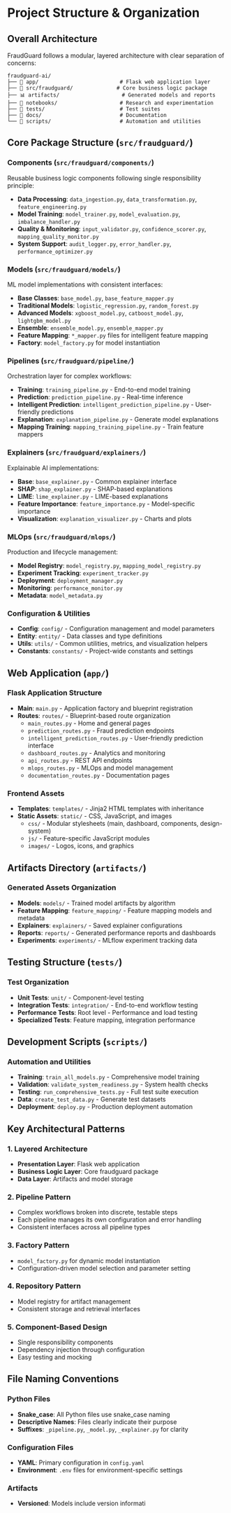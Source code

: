 # Project Structure & Organization

## Overall Architecture

FraudGuard follows a modular, layered architecture with clear separation of concerns:

```
fraudguard-ai/
├── 📱 app/                          # Flask web application layer
├── 🧮 src/fraudguard/              # Core business logic package
├── 📊 artifacts/                    # Generated models and reports
├── 📓 notebooks/                    # Research and experimentation
├── 🧪 tests/                        # Test suites
├── 📖 docs/                         # Documentation
└── 🔧 scripts/                      # Automation and utilities
```

## Core Package Structure (`src/fraudguard/`)

### Components (`src/fraudguard/components/`)
Reusable business logic components following single responsibility principle:
- **Data Processing**: `data_ingestion.py`, `data_transformation.py`, `feature_engineering.py`
- **Model Training**: `model_trainer.py`, `model_evaluation.py`, `imbalance_handler.py`
- **Quality & Monitoring**: `input_validator.py`, `confidence_scorer.py`, `mapping_quality_monitor.py`
- **System Support**: `audit_logger.py`, `error_handler.py`, `performance_optimizer.py`

### Models (`src/fraudguard/models/`)
ML model implementations with consistent interfaces:
- **Base Classes**: `base_model.py`, `base_feature_mapper.py`
- **Traditional Models**: `logistic_regression.py`, `random_forest.py`
- **Advanced Models**: `xgboost_model.py`, `catboost_model.py`, `lightgbm_model.py`
- **Ensemble**: `ensemble_model.py`, `ensemble_mapper.py`
- **Feature Mapping**: `*_mapper.py` files for intelligent feature mapping
- **Factory**: `model_factory.py` for model instantiation

### Pipelines (`src/fraudguard/pipeline/`)
Orchestration layer for complex workflows:
- **Training**: `training_pipeline.py` - End-to-end model training
- **Prediction**: `prediction_pipeline.py` - Real-time inference
- **Intelligent Prediction**: `intelligent_prediction_pipeline.py` - User-friendly predictions
- **Explanation**: `explanation_pipeline.py` - Generate model explanations
- **Mapping Training**: `mapping_training_pipeline.py` - Train feature mappers

### Explainers (`src/fraudguard/explainers/`)
Explainable AI implementations:
- **Base**: `base_explainer.py` - Common explainer interface
- **SHAP**: `shap_explainer.py` - SHAP-based explanations
- **LIME**: `lime_explainer.py` - LIME-based explanations
- **Feature Importance**: `feature_importance.py` - Model-specific importance
- **Visualization**: `explanation_visualizer.py` - Charts and plots

### MLOps (`src/fraudguard/mlops/`)
Production and lifecycle management:
- **Model Registry**: `model_registry.py`, `mapping_model_registry.py`
- **Experiment Tracking**: `experiment_tracker.py`
- **Deployment**: `deployment_manager.py`
- **Monitoring**: `performance_monitor.py`
- **Metadata**: `model_metadata.py`

### Configuration & Utilities
- **Config**: `config/` - Configuration management and model parameters
- **Entity**: `entity/` - Data classes and type definitions
- **Utils**: `utils/` - Common utilities, metrics, and visualization helpers
- **Constants**: `constants/` - Project-wide constants and settings

## Web Application (`app/`)

### Flask Application Structure
- **Main**: `main.py` - Application factory and blueprint registration
- **Routes**: `routes/` - Blueprint-based route organization
  - `main_routes.py` - Home and general pages
  - `prediction_routes.py` - Fraud prediction endpoints
  - `intelligent_prediction_routes.py` - User-friendly prediction interface
  - `dashboard_routes.py` - Analytics and monitoring
  - `api_routes.py` - REST API endpoints
  - `mlops_routes.py` - MLOps and model management
  - `documentation_routes.py` - Documentation pages

### Frontend Assets
- **Templates**: `templates/` - Jinja2 HTML templates with inheritance
- **Static Assets**: `static/` - CSS, JavaScript, and images
  - `css/` - Modular stylesheets (main, dashboard, components, design-system)
  - `js/` - Feature-specific JavaScript modules
  - `images/` - Logos, icons, and graphics

## Artifacts Directory (`artifacts/`)

### Generated Assets Organization
- **Models**: `models/` - Trained model artifacts by algorithm
- **Feature Mapping**: `feature_mapping/` - Feature mapping models and metadata
- **Explainers**: `explainers/` - Saved explainer configurations
- **Reports**: `reports/` - Generated performance reports and dashboards
- **Experiments**: `experiments/` - MLflow experiment tracking data

## Testing Structure (`tests/`)

### Test Organization
- **Unit Tests**: `unit/` - Component-level testing
- **Integration Tests**: `integration/` - End-to-end workflow testing
- **Performance Tests**: Root level - Performance and load testing
- **Specialized Tests**: Feature mapping, integration performance

## Development Scripts (`scripts/`)

### Automation and Utilities
- **Training**: `train_all_models.py` - Comprehensive model training
- **Validation**: `validate_system_readiness.py` - System health checks
- **Testing**: `run_comprehensive_tests.py` - Full test suite execution
- **Data**: `create_test_data.py` - Generate test datasets
- **Deployment**: `deploy.py` - Production deployment automation

## Key Architectural Patterns

### 1. Layered Architecture
- **Presentation Layer**: Flask web application
- **Business Logic Layer**: Core fraudguard package
- **Data Layer**: Artifacts and model storage

### 2. Pipeline Pattern
- Complex workflows broken into discrete, testable steps
- Each pipeline manages its own configuration and error handling
- Consistent interfaces across all pipeline types

### 3. Factory Pattern
- `model_factory.py` for dynamic model instantiation
- Configuration-driven model selection and parameter setting

### 4. Repository Pattern
- Model registry for artifact management
- Consistent storage and retrieval interfaces

### 5. Component-Based Design
- Single responsibility components
- Dependency injection through configuration
- Easy testing and mocking

## File Naming Conventions

### Python Files
- **Snake_case**: All Python files use snake_case naming
- **Descriptive Names**: Files clearly indicate their purpose
- **Suffixes**: `_pipeline.py`, `_model.py`, `_explainer.py` for clarity

### Configuration Files
- **YAML**: Primary configuration in `config.yaml`
- **Environment**: `.env` files for environment-specific settings

### Artifacts
- **Versioned**: Models include version informati